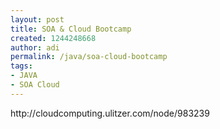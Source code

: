 ```yaml
---
layout: post
title: SOA & Cloud Bootcamp
created: 1244248668
author: adi
permalink: /java/soa-cloud-bootcamp
tags:
- JAVA
- SOA Cloud
---
```

<p>http://cloudcomputing.ulitzer.com/node/983239&nbsp;</p>
